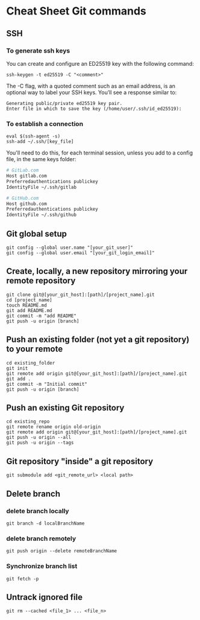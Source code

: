 # Cheat Sheet Git commands

## SSH

### To generate ssh keys

You can create and configure an ED25519 key with the following command:

    ssh-keygen -t ed25519 -C "<comment>"

The -C flag, with a quoted comment such as an email address, is an optional way to label your SSH keys.
You’ll see a response similar to:

    Generating public/private ed25519 key pair.
    Enter file in which to save the key (/home/user/.ssh/id_ed25519):

### To establish a connection

    eval $(ssh-agent -s)  
    ssh-add ~/.ssh/[key_file]  

You'll need to do this, for each terminal session, unless you add to a config file, in the same keys folder:

```sh
# GitLab.com
Host gitlab.com
Preferredauthentications publickey
IdentityFile ~/.ssh/gitlab

# GitHub.com
Host github.com
Preferredauthentications publickey
IdentityFile ~/.ssh/github
```

## Git global setup

    git config --global user.name "[your_git_user]"  
    git config --global user.email "[your_git_login_email]"  

## Create, locally, a new repository mirroring your remote repository

    git clone git@[your_git_host]:[path]/[project_name].git  
    cd [project_name]  
    touch README.md  
    git add README.md  
    git commit -m "add README"  
    git push -u origin [branch]  

## Push an existing folder (not yet a git repository) to your remote

    cd existing_folder  
    git init  
    git remote add origin git@[your_git_host]:[path]/[project_name].git  
    git add .  
    git commit -m "Initial commit"  
    git push -u origin [branch]  

## Push an existing Git repository

    cd existing_repo  
    git remote rename origin old-origin  
    git remote add origin git@[your_git_host]:[path]/[project_name].git  
    git push -u origin --all  
    git push -u origin --tags

## Git repository "inside" a git repository

    git submodule add <git_remote_url> <local path>

## Delete branch

### delete branch locally

    git branch -d localBranchName

### delete branch remotely

    git push origin --delete remoteBranchName

### Synchronize branch list

    git fetch -p

## Untrack ignored file

    git rm --cached <file_1> ... <file_n>